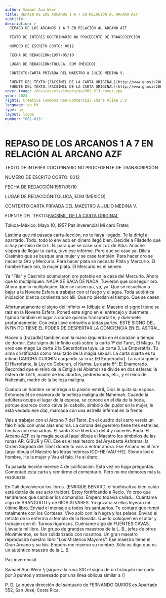 ```yaml
---
author: Samael Aun Weor
title: REPASO DE LOS ARCANOS 1 A 7 EN RELACIÓN AL ARCANO AZF
subtitle:
description: >
  REPASO DE LOS ARCANOS 1 A 7 EN RELACIÓN AL ARCANO AZF

  TEXTO DE INTERÉS DOCTRINARIO NO PROCEDENTE DE TRANSCRIPCIÓN

  NÚMERO DE ESCRITO CORTO: 0012

  FECHA DE REDACCIÓN:1957/05/10

  LUGAR DE REDACCIÓN:TOLUCA, EDM (MÉXICO)

  CONTEXTO:CARTA PRIVADA DEL MAESTRO A JULIO MEDINA V.

  FUENTE DEL TEXTO:[FACSÍMIL DE LA CARTA ORIGINAL](http://www.gnosis2002.com/documentos_QE/1955-11-XX-E_ARCANO_22.pdf.pdf)
  FUENTE DEL TEXTO:[FACSÍMIL DE LA CARTA ORIGINAL](http://www.gnosis2002.com/documentos_QE/1955-11-XX-E_ARCANO_22.pdf.pdf)
cover-image: /docs/assets/images/qe/001-013-cover.jpg
year: 2025
rights: Creative Commons Non-Commercial Share Alike 3.0
language: es_MX
type: qe
layout: logos
number: "001-013"
---
```

# REPASO DE LOS ARCANOS 1 A 7 EN RELACIÓN AL ARCANO AZF

TEXTO DE INTERÉS DOCTRINARIO NO PROCEDENTE DE TRANSCRIPCIÓN

NÚMERO DE ESCRITO CORTO: 0012

FECHA DE REDACCIÓN:1957/05/10

LUGAR DE REDACCIÓN:TOLUCA, EDM (MÉXICO)

CONTEXTO:CARTA PRIVADA DEL MAESTRO A JULIO MEDINA V.

FUENTE DEL TEXTO:[FACSÍMIL DE LA CARTA ORIGINAL](http://www.gnosis2002.com/documentos_QE/1955-11-XX-E_ARCANO_22.pdf.pdf)

Toluca-México, Mayo 10, 1957 Paz inverencial Mi caro Frater.

Lástima que mi pasada carta-lección, no te haya llegado. Te la dirigí al apartado. Todo, todo lo enviado en dinero llegó bien. Decidle a Filadelfo que sí hay permiso de la L. B. para que se case con Luz de Alba. Anoche víspera de llegar tu carta, tuve ese informe. Pero que se case ya. Dile a Casimiro que se busque una mujer y se case también. Para hacer oro se necesita Oro y Mercurio. Para hacer plata se necesita Plata y Mercurio. El hombre hace oro, la mujer plata. El Mercurio es el semen.

Ya "Fila" y Casimiro acumularon oro potable en la casa del Mercurio. Ahora que lo multipliquen. NADA SE SACA DE NADA. Tuvieron que conseguir oro. Ahora que lo multipliquen. Que se casen ya, ya, ya. Que se resuelvan a bajar a la Novena Esfera a trabajar con el fuego y el agua. Toda auténtica iniciación blanca comienza por allí. Que no pierdan el tiempo. Que se casen.

Afortunadamente el signo del infinito ∞ [dibuja el Maestro el signo] tiene su raíz en la Novena Esfera. Poned este signo en el entrecejo y duérmete, fijando también el lugar a donde quieras transportarte, y duérmete profundamente. Con esta llave entraréis a todas partes. ESTE SIGNO DEL INFINITO TIENE EL PODER DE DESPERTAR LA CONCIENCIA EN EL ASTRAL.

Hacedlo [trazadlo] también con la mano izquierda en el corazón a tiempo de dormir. Este signo del infinito está sobre la carta 1ª del Tarot, El Mago. Tú eres ese mago La carta 2 la Sacerdotisa tuya. La carta 3, La Emperatriz. Tu alma cristificada como resultado de la magia sexual. La carta cuarta es tu íntimo GARGHA CUICHIN cargando su cruz (El Emperador). La carta quinta: El Hierofante, la Ley de Geburah, el Karma. La carta 6ª: El Enamorado. Recordad que el reino de la Estigia (el Abismo) se divide en dos esferas: la esfera de Lilith, madre de los abortos, pedrerismos, etc., y el reino de Nahemah, madre de la belleza maligna.

Cuando un hombre se entrega a la pasión estéril, Dios le quita su esposa. Entonces él se enamora de la belleza maligna de Nahemah. Cuando la adúltera ocupa el lugar de la esposa, se conoce en el día de la boda, porque aparece como calva (el cabello, símbolo del pudor en la mujer, le está vedado ese día), marcada con una estrella infernal en la frente.

Vais a trabajar con el Arcano 7 del Tarot. En el cuadro del carro veréis un falo hindú con unas alas encima. La corona del guerrero tiene tres estrellas, hechas con escuadras. El santo 3 se libertará del 4 y naceréis Buda. El Arcano AZF es la magia sexual [aquí dibuja el Maestro los símbolos de las runas AR, GIBUR y FA]. Ese es el real tesoro del Aryabarta Ashrama, la Orden Sagrada del Tíbet donde tú vais a entrar ahora. Ese Arcano es el יהוה [aquí dibuja el Maestro las letras hebreas IOD-HE-VAU-HE]. Siendo lod el hombre, He la mujer y Vau el falo, He el útero.

Tu pasada lección merece 4 de calificación. Esta vez no hago preguntas. Comentad esta carta y remitirme el comentario. Pero no me demores más la respuesta.

En Cali devolvieron los libros. (ENRIQUE BENARD, el bodhisattva bien caído está detrás de ese acto traidor). Estoy fortificando a Recio. Yo creo que tendremos que cambiar los comandos. Empero todavía callad... Cuéntame algo de ARANGUITO y de RÍOS ÁLVARES. Yo gozaría si ellos leyeran mi último libro. Enviad el mensaje a todos los santuarios. Te contaré que rompí totalmente con los Corteses. Vivo solo con la Negra y los pelaos. Enviad el retrato de la enferma al templo de la Nevada. Que lo coloquen en el altar y trabajen con él. Turnos rigurosos. Cuéntame algo de FUENTES CAVAS. Llevadle mi libro. Un grupo de grandes maestros de la L. B., jefes de otros Movimientos, se han solidarizado con nosotros. Un gran maestro reproducirá nuestro libro "Los Misterios Mayores". Ese maestro tiene el Gran Arcano y su Isis. Empero me reservo su nombre. Sólo os digo que es un auténtico maestro de la L. B.

Paz inverencial.

Samael Aun Weor ϟ [sigue a la runa SIG el signo de un triángulo marcado por 3 puntos y atravesado por una línea oblicua similar a /]

P. D. La nueva dirección del santuario de FERNANDO QUIRÓS es Apartado 552, San José, Costa Rica.

